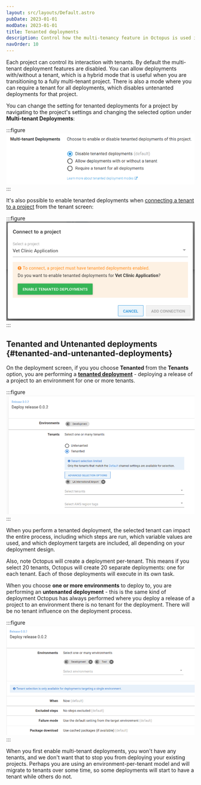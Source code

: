 ```yaml
---
layout: src/layouts/Default.astro
pubDate: 2023-01-01
modDate: 2023-01-01
title: Tenanted deployments
description: Control how the multi-tenancy feature in Octopus is used in your Projects.
navOrder: 10
---
```


Each project can control its interaction with tenants. By default the multi-tenant deployment features are disabled. You can allow deployments with/without a tenant, which is a hybrid mode that is useful when you are transitioning to a fully multi-tenant project. There is also a mode where you can require a tenant for all deployments, which disables untenanted deployments for that project.

You can change the setting for tenanted deployments for a project by navigating to the project's settings and changing the selected option under **Multi-tenant Deployments**:

:::figure
![](/docs/tenants/tenant-creation/images/multi-tenant-project-settings.png "width=500")
:::

It's also possible to enable tenanted deployments when [connecting a tenant to a project](/docs/tenants/tenant-creation/connecting-projects) from the tenant screen:

:::figure
![](/docs/tenants/tenant-creation/images/multi-tenant-project.png "width=500")
:::

## Tenanted and Untenanted deployments {#tenanted-and-untenanted-deployments}

On the deployment screen, if you you choose **Tenanted** from the **Tenants** option, you are performing a [**tenanted deployment**](https://octopus.com/use-case/tenanted-deployments) - deploying a release of a project to an environment for one or more tenants. 

:::figure
![](/docs/tenants/tenant-creation/images/multi-tenant-deploy-to-tenants.png "width=500")
:::

When you perform a tenanted deployment, the selected tenant can impact the entire process, including which steps are run, which variable values are used, and which deployment targets are included, all depending on your deployment design.

Also, note Octopus will create a deployment per-tenant. This means if you select 20 tenants, Octopus will create 20 separate deployments: one for each tenant. Each of those deployments will execute in its own task.

When you choose **one or more environments** to deploy to, you are performing an **untenanted deployment** - this is the same kind of deployment Octopus has always performed where you deploy a release of a project to an environment there is no tenant for the deployment. There will be no tenant influence on the deployment process.

:::figure
![](/docs/tenants/tenant-creation/images/multi-tenant-deploy-multiple-environments.png "width=500")
:::

When you first enable multi-tenant deployments, you won't have any tenants, and we don't want that to stop you from deploying your existing projects. Perhaps you are using an environment-per-tenant model and will migrate to tenants over some time, so some deployments will start to have a tenant while others do not.
